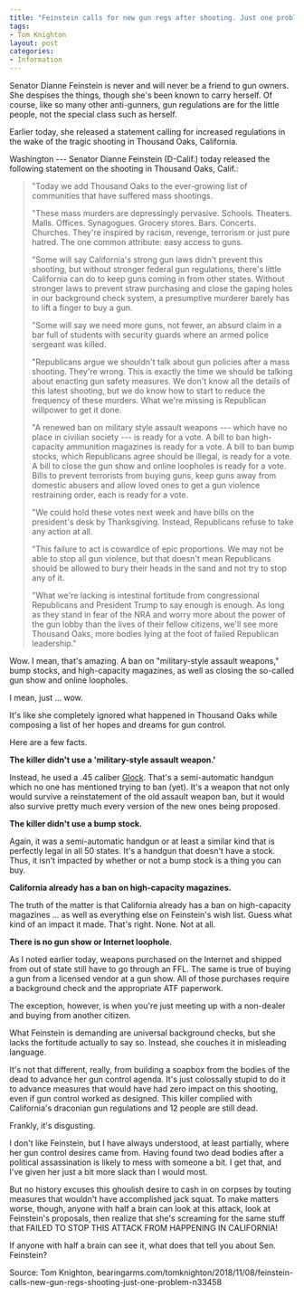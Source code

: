 ```yaml
---
title: "Feinstein calls for new gun regs after shooting. Just one problem."
tags:
- Tom Knighton
layout: post
categories:
- Information
---
```


Senator Dianne Feinstein is never and will never be a friend to gun owners. She despises the things, though she's been known to carry herself. Of course, like so many other anti-gunners, gun regulations are for the little people, not the special class such as herself.

Earlier today, she released a statement calling for increased regulations in the wake of the tragic shooting in Thousand Oaks, California.

Washington --- Senator Dianne Feinstein (D-Calif.) today released the following statement on the shooting in Thousand Oaks, Calif.:

> "Today we add Thousand Oaks to the ever-growing list of communities that have suffered mass shootings.
>
> "These mass murders are depressingly pervasive. Schools. Theaters. Malls. Offices. Synagogues. Grocery stores. Bars. Concerts. Churches. They're inspired by racism, revenge, terrorism or just pure hatred. The one common attribute: easy access to guns.
>
> "Some will say California's strong gun laws didn't prevent this shooting, but without stronger federal gun regulations, there's little California can do to keep guns coming in from other states. Without stronger laws to prevent straw purchasing and close the gaping holes in our background check system, a presumptive murderer barely has to lift a finger to buy a gun.
>
> "Some will say we need more guns, not fewer, an absurd claim in a bar full of students with security guards where an armed police sergeant was killed.
>
> "Republicans argue we shouldn't talk about gun policies after a mass shooting. They're wrong. This is exactly the time we should be talking about enacting gun safety measures. We don't know all the details of this latest shooting, but we do know how to start to reduce the frequency of these murders. What we're missing is Republican willpower to get it done.
>
> "A renewed ban on military style assault weapons --- which have no place in civilian society --- is ready for a vote. A bill to ban high-capacity ammunition magazines is ready for a vote. A bill to ban bump stocks, which Republicans agree should be illegal, is ready for a vote. A bill to close the gun show and online loopholes is ready for a vote. Bills to prevent terrorists from buying guns, keep guns away from domestic abusers and allow loved ones to get a gun violence restraining order, each is ready for a vote.
>
> "We could hold these votes next week and have bills on the president's desk by Thanksgiving. Instead, Republicans refuse to take any action at all.
>
> "This failure to act is cowardice of epic proportions. We may not be able to stop all gun violence, but that doesn't mean Republicans should be allowed to bury their heads in the sand and not try to stop any of it.
>
> "What we're lacking is intestinal fortitude from congressional Republicans and President Trump to say enough is enough. As long as they stand in fear of the NRA and worry more about the power of the gun lobby than the lives of their fellow citizens, we'll see more Thousand Oaks, more bodies lying at the foot of failed Republican leadership."

Wow. I mean, that's amazing. A ban on "military-style assault weapons," bump stocks, and high-capacity magazines, as well as closing the so-called gun show and online loopholes.

I mean, just ... wow.

It's like she completely ignored what happened in Thousand Oaks while composing a list of her hopes and dreams for gun control.

Here are a few facts.

**The killer didn't use a 'military-style assault weapon.'**

Instead, he used a .45 caliber [Glock](https://us.glock.com/). That's a semi-automatic handgun which no one has mentioned trying to ban (yet). It's a weapon that not only would survive a reinstatement of the old assault weapon ban, but it would also survive pretty much every version of the new ones being proposed.

**The killer didn't use a bump stock.**

Again, it was a semi-automatic handgun or at least a similar kind that is perfectly legal in all 50 states. It's a handgun that doesn't have a stock. Thus, it isn't impacted by whether or not a bump stock is a thing you can buy.

**California already has a ban on high-capacity magazines.**

The truth of the matter is that California already has a ban on high-capacity magazines ... as well as everything else on Feinstein's wish list. Guess what kind of an impact it made. That's right. None. Not at all.

**There is no gun show or Internet loophole**.

As I noted earlier today, weapons purchased on the Internet and shipped from out of state still have to go through an FFL. The same is true of buying a gun from a licensed vendor at a gun show. All of those purchases require a background check and the appropriate ATF paperwork.

The exception, however, is when you're just meeting up with a non-dealer and buying from another citizen.

What Feinstein is demanding are universal background checks, but she lacks the fortitude actually to say so. Instead, she couches it in misleading language.

It's not that different, really, from building a soapbox from the bodies of the dead to advance her gun control agenda. It's just colossally stupid to do it to advance measures that would have had zero impact on this shooting, even if gun control worked as designed. This killer complied with California's draconian gun regulations and 12 people are still dead.

Frankly, it's disgusting.

I don't like Feinstein, but I have always understood, at least partially, where her gun control desires came from. Having found two dead bodies after a political assassination is likely to mess with someone a bit. I get that, and I've given her just a bit more slack than I would most.

But no history excuses this ghoulish desire to cash in on corpses by touting measures that wouldn't have accomplished jack squat. To make matters worse, though, anyone with half a brain can look at this attack, look at Feinstein's proposals, then realize that she's screaming for the same stuff that FAILED TO STOP THIS ATTACK FROM HAPPENING IN CALIFORNIA!

If anyone with half a brain can see it, what does that tell you about Sen. Feinstein?

Source: Tom Knighton, bearingarms.com/tomknighton/2018/11/08/feinstein-calls-new-gun-regs-shooting-just-one-problem-n33458
